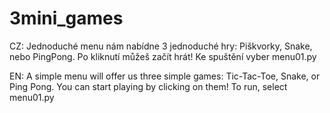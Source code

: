 # 3mini_games
CZ:
Jednoduché menu nám nabídne 3 jednoduché hry: Piškvorky, Snake, nebo PingPong. Po kliknutí můžeš začít hrát!
Ke spuštění vyber menu01.py

EN:
A simple menu will offer us three simple games: Tic-Tac-Toe, Snake, or Ping Pong. You can start playing by clicking on them!
To run, select menu01.py
